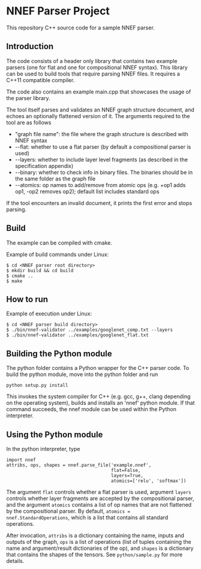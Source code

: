 NNEF Parser Project
==========================

This repository C++ source code for a sample NNEF parser.

Introduction
------------

The code consists of a header only library that contains two example parsers (one for
flat and one for compositional NNEF syntax). This library can be used to build tools
that require parsing NNEF files. It requires a C++11 compatible compiler.

The code also contains an example main.cpp that showcases the usage of the parser library.

The tool itself parses and validates an NNEF graph structure document, and echoes an
optionally flattened version of it. The arguments required to the tool are as follows
* "graph file name": the file where the graph structure is described with NNEF syntax
* --flat: whether to use a flat parser (by default a compositional parser is used)
* --layers: whether to include layer level fragments (as described in the specification appendix)
* --binary: whether to check info in binary files. The binaries should be in the same folder as the graph file
* --atomics: op names to add/remove from atomic ops (e.g. +op1 adds op1, -op2 removes op2); default list includes standard ops

If the tool encounters an invalid document, it prints the first error and stops parsing.


Build
-----

The example can be compiled with cmake.

Example of build commands under Linux:
````
$ cd <NNEF parser root directory>
$ mkdir build && cd build
$ cmake ..
$ make
````

How to run
----------

Example of execution under Linux:
````
$ cd <NNEF parser build directory>
$ ./bin/nnef-validator ../examples/googlenet_comp.txt --layers
$ ./bin/nnef-validator ../examples/googlenet_flat.txt
````

Building the Python module
--------------------------

The python folder contains a Python wrapper for the C++ parser code. To build the python module, move into the python folder and run

`python setup.py install`

This invokes the system compiler for C++ (e.g. gcc, g++, clang depending on the operating system), 
builds and installs an 'nnef' python module. If that command succeeds, the nnef module can be used
within the Python interpreter.

Using the Python module
-----------------------

In the python interpreter, type

````
import nnef
attribs, ops, shapes = nnef.parse_file('example.nnef', 
                                       flat=False, 
                                       layers=True, 
                                       atomics=['relu', 'softmax'])
````

The argument `flat` controls whether a flat parser is used, argument `layers` controls
whether layer fragments are accepted by the compositional parser, and the argument
`atomics` contains a list of op names that are not flattened by the compositional parser. 
By default, `atomics = nnef.StandardOperations`, which is a list that contains all standard operations.

After invocation, `attribs` is a dictionary containing the name, inputs and outputs of the graph,
`ops` is a list of operations (list of tuples containing the name and argument/result dictionaries of the op), and
`shapes` is a dictionary that contains the shapes of the tensors. See `python/sample.py` for more details.

